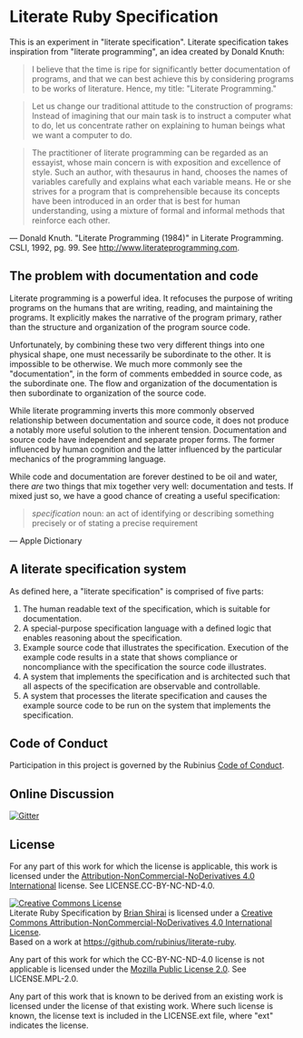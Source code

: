 # Literate Ruby Specification

This is an experiment in "literate specification". Literate specification takes inspiration from "literate programming", an idea created by Donald Knuth:

> I believe that the time is ripe for significantly better documentation of programs, and that we can best achieve this by considering programs to be works of literature. Hence, my title: "Literate Programming."

> Let us change our traditional attitude to the construction of programs: Instead of imagining that our main task is to instruct a computer what to do, let us concentrate rather on explaining to human beings what we want a computer to do.

> The practitioner of literate programming can be regarded as an essayist, whose main concern is with exposition and excellence of style. Such an author, with thesaurus in hand, chooses the names of variables carefully and explains what each variable means. He or she strives for a program that is comprehensible because its concepts have been introduced in an order that is best for human understanding, using a mixture of formal and informal methods that reinforce each other.

&mdash; Donald Knuth. "Literate Programming (1984)" in Literate Programming. CSLI, 1992, pg. 99. See <http://www.literateprogramming.com>.


## The problem with documentation and code

Literate programming is a powerful idea. It refocuses the purpose of writing programs on the humans that are writing, reading, and maintaining the programs. It explicitly makes the narrative of the program primary, rather than the structure and organization of the program source code.

Unfortunately, by combining these two very different things into one physical shape, one must necessarily be subordinate to the other. It is impossible to be otherwise. We much more commonly see the "documentation", in the form of comments embedded in source code, as the subordinate one. The flow and organization of the documentation is then subordinate to organization of the source code.

While literate programming inverts this more commonly observed relationship between documentation and source code, it does not produce a notably more useful solution to the inherent tension. Documentation and source code have independent and separate proper forms. The former influenced by human cognition and the latter influenced by the particular mechanics of the programming language.

While code and documentation are forever destined to be oil and water, there _are_ two things that mix together very well: documentation and tests. If mixed just so, we have a good chance of creating a useful specification:

> _specification_ noun: an act of identifying or describing something precisely or of stating a precise requirement

&mdash; Apple Dictionary


## A literate specification system

As defined here, a "literate specification" is comprised of five parts:

1. The human readable text of the specification, which is suitable for documentation.
1. A special-purpose specification language with a defined logic that enables reasoning about the specification.
1. Example source code that illustrates the specification. Execution of the example code results in a state that shows compliance or noncompliance with the specification the source code illustrates.
1. A system that implements the specification and is architected such that all aspects of the specification are observable and controllable.
1. A system that processes the literate specification and causes the example source code to be run on the system that implements the specification.


## Code of Conduct

Participation in this project is governed by the Rubinius [Code of Conduct](http://rubinius.com/code-of-conduct/).


## Online Discussion

[![Gitter](https://badges.gitter.im/rubinius/literate-ruby.svg)](https://gitter.im/rubinius/literate-ruby?utm_source=badge&utm_medium=badge&utm_campaign=pr-badge)


## License

For any part of this work for which the license is applicable, this work is licensed under the [Attribution-NonCommercial-NoDerivatives 4.0 International](http://creativecommons.org/licenses/by-nc-nd/4.0/) license. See LICENSE.CC-BY-NC-ND-4.0.

<a rel="license" href="http://creativecommons.org/licenses/by-nc-nd/4.0/"><img alt="Creative Commons License" style="border-width:0" src="https://i.creativecommons.org/l/by-nc-nd/4.0/88x31.png" /></a><br /><span xmlns:dct="http://purl.org/dc/terms/" property="dct:title">Literate Ruby Specification</span> by <a xmlns:cc="http://creativecommons.org/ns#" href="http://literate-ruby.com" property="cc:attributionName" rel="cc:attributionURL">Brian Shirai</a> is licensed under a <a rel="license" href="http://creativecommons.org/licenses/by-nc-nd/4.0/">Creative Commons Attribution-NonCommercial-NoDerivatives 4.0 International License</a>.<br />Based on a work at <a xmlns:dct="http://purl.org/dc/terms/" href="https://github.com/rubinius/literate-ruby" rel="dct:source">https://github.com/rubinius/literate-ruby</a>.

Any part of this work for which the CC-BY-NC-ND-4.0 license is not applicable is licensed under the [Mozilla Public License 2.0](). See LICENSE.MPL-2.0.

Any part of this work that is known to be derived from an existing work is licensed under the license of that existing work. Where such license is known, the license text is included in the LICENSE.ext file, where "ext" indicates the license.
